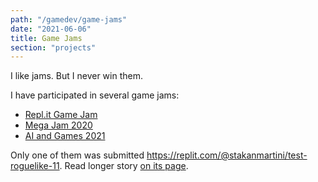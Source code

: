 ```yaml
---
path: "/gamedev/game-jams"
date: "2021-06-06"
title: Game Jams
section: "projects"
---
```


I like jams. But I never win them.

I have participated in several game jams:

- [Repl.it Game Jam](https://repl.it/talk/challenge/Were-hosting-a-Game-Jam/11432)
- [Mega Jam 2020](https://itch.io/jam/2020-epic-megajam)
- [AI and Games 2021](https://itch.io/jam/aiandgames-2021)

Only one of them was submitted https://replit.com/@stakanmartini/test-roguelike-11. Read longer story [on its page](/gamedev/pyroguelike).